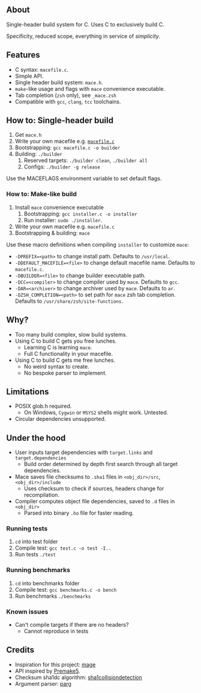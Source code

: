 
## About

Single-header build system for C.
Uses C to exclusively build C.

Specificity, reduced scope, everything in service of *simplicity*. 

## Features
- C syntax: `macefile.c`.
- Simple API.
- Single header build system: `mace.h`.
- `make`-like usage and flags with `mace` convenience executable.
- Tab completion (`zsh` only), see `_mace.zsh`
- Compatible with `gcc`, `clang`, `tcc` toolchains.

## How to: Single-header build 
1. Get `mace.h`
2. Write your own macefile e.g. [`macefile.c`](https://github.com/Gabinou/mace/blob/master/example_macefile.c)
3. Bootstrapping: `gcc macefile.c -o builder`
4. Building: `./builder` 
    1. Reserved targets: `./builder clean`, `./builder all`
    2. Configs: `./builder -g release`

Use the MACEFLAGS environment variable to set default flags.
 
### How to: Make-like build
1. Install `mace` convenience executable
    1. Bootstrapping: `gcc installer.c -o installer`
    2. Run installer: `sudo ./installer`. 
2. Write your own macefile e.g. `macefile.c`
3. Bootstrapping & building: `mace`

Use these macro definitions when compiling `installer` to customize `mace`:
- `-DPREFIX=<path>` to change install path. Defaults to `/usr/local`.
- `-DDEFAULT_MACEFILE=<file>` to change default macefile name. Defaults to `macefile.c`.
- `-DBUILDER=<file>` to change builder executable path.
- `-DCC=<compiler>` to change compiler used by `mace`. Defaults to `gcc`.
- `-DAR=<archiver>` to change archiver used by `mace`. Defaults to `ar`.
- `-DZSH_COMPLETION=<path>` to set path for `mace` zsh tab completion. Defaults to `/usr/share/zsh/site-functions`.

## Why?
- Too many build complex, slow build systems.
- Using C to build C gets you free lunches.
    - Learning C is learning `mace`.
    - Full C functionality in your macefile.
- Using C to build C gets me free lunches.
    - No weird syntax to create.
    - No bespoke parser to implement.

## Limitations
- POSIX glob.h required.
    - On Windows, `Cygwin` or `MSYS2` shells might work. Untested.
- Circular dependencies unsupported.

## Under the hood
- User inputs target dependencies with `target.links` and `target.dependencies`
    - Build order determined by depth first search through all target dependencies.
- Mace saves file checksums to `.sha1` files in `<obj_dir>/src`, `<obj_dir>/include`
    - Uses checksum to check if sources, headers change for recompilation.
- Compiler computes object file dependencies, saved to `.d` files in `<obj_dir>`
    - Parsed into binary `.ho` file for faster reading.

### Running tests
1. `cd` into test folder
2. Compile test: `gcc test.c -o test -I..`
3. Run tests `./test`

### Running benchmarks
1. `cd` into benchmarks folder
2. Compile test: `gcc benchmarks.c -o bench`
3. Run benchmarks `./benchmarks`

### Known issues
- Can't compile targets if there are no headers?
    - Cannot reproduce in tests

## Credits
- Inspiration for this project: [mage](https://github.com/magefile/mage)
- API inspired by [Premake5](https://premake.github.io/).
- Checksum sha1dc algorithm: [sha1collisiondetection](https://github.com/cr-marcstevens/sha1collisiondetection)
- Argument parser: [parg](https://github.com/jibsen/parg)
 
